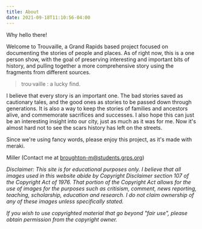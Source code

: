 ```yaml
---
title: About
date: 2021-09-18T11:10:56-04:00
---
```

Why hello there!

Welcome to Trouvaille, a Grand Rapids based project focused on documenting the stories of people and places. As of right now, this is a one person show, with the goal of preserving interesting and important bits of history, and pulling together a more comprehensive story using the fragments from different sources. 

>trou·vaille
>: a lucky find.

I believe that every story is an important one. The bad stories saved as cautionary tales, and the good ones as stories to be passed down through generations. It is also a way to keep the stories of families and ancestors alive, and commemorate sacrifices and successes. I also hope this can just be an interesting insight into our city, just as much as it was for me. Now it's almost hard not to see the scars history has left on the streets.

Since we're using fancy words, please enjoy this project, as it's made with meraki.

Miller
(Contact me at broughton-m@students.grps.org)

*Disclaimer: This site is for educational purposes only. I believe that all images used in this website abide by Copyright Disclaimer section 107 of the Copyright Act of 1976. That portion of the Copyright Act allows for the use of images for the purposes such as critisism, comment, news reporting, teaching, scholarship, education and research. I do not claim ownership of any of these images unless specifically stated.*

*If you wish to use copyrighted material that go beyond "fair use", please obtain permission from the copyright owner.*